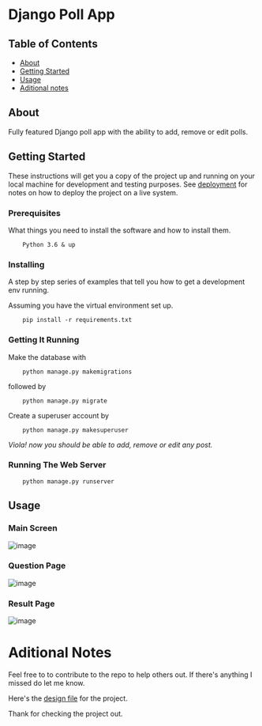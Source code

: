 # Django Poll App

## Table of Contents

- [About](#about)
- [Getting Started](#getting_started)
- [Usage](#usage)
- [Aditional notes](#aditional_notes)

## About <a name = "about"></a>

Fully featured Django poll app with the ability to add, remove or edit polls. 

## Getting Started <a name = "getting_started"></a>

These instructions will get you a copy of the project up and running on your local machine for development and testing purposes. See [deployment](#deployment) for notes on how to deploy the project on a live system.

### Prerequisites

What things you need to install the software and how to install them.

```
    Python 3.6 & up
```
### Installing

A step by step series of examples that tell you how to get a development env running.

Assuming you have the virtual environment set up.

```
    pip install -r requirements.txt
```
### Getting It Running<a name = "Getting_It_Running"></a>

Make the database with 

```
    python manage.py makemigrations
```

followed by 

```
    python manage.py migrate
```


Create a superuser account by 

```
    python manage.py makesuperuser
```

*Viola! now you should be able to add, remove or edit any post.*

### Running The Web Server
```
    python manage.py runserver
```


## Usage <a name = "usage"></a>

### Main Screen

![image](https://user-images.githubusercontent.com/74228240/144742890-dc0a0485-db52-462a-bd72-75a43ab01d5a.png)

### Question Page 
![image](https://user-images.githubusercontent.com/74228240/144742912-960b8169-7844-4eca-95ee-d1848c1e7789.png)

### Result Page
![image](https://user-images.githubusercontent.com/74228240/144742968-c352386e-b596-4f8e-a27a-5c7396fb2cc8.png)

# Aditional Notes <a name = "aditional_notes"></a>
Feel free to to contribute to the repo to help others out. 
If there's anything I missed do let me know.

Here's the [design file](/Design/Poll-App.bsdesign) for the project.

Thank for checking the project out.







